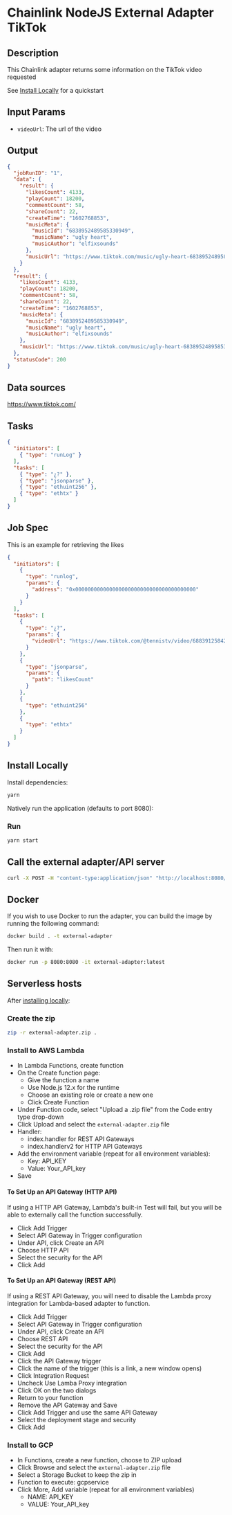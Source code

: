 # Chainlink NodeJS External Adapter TikTok
## Description 
This Chainlink adapter returns some information on the TikTok video requested

See [Install Locally](#install-locally) for a quickstart

## Input Params

- `videoUrl`: The url of the video

## Output

```json
{
  "jobRunID": "1",
  "data": {
    "result": {
      "likesCount": 4133,
      "playCount": 18200,
      "commentCount": 58,
      "shareCount": 22,
      "createTime": "1602768853",
      "musicMeta": {
        "musicId": "6838952489585330949",
        "musicName": "ugly heart",
        "musicAuthor": "elfixsounds"
      },
      "musicUrl": "https://www.tiktok.com/music/ugly-heart-6838952489585330949?lang=en"
    }
  },
  "result": {
    "likesCount": 4133,
    "playCount": 18200,
    "commentCount": 58,
    "shareCount": 22,
    "createTime": "1602768853",
    "musicMeta": {
      "musicId": "6838952489585330949",
      "musicName": "ugly heart",
      "musicAuthor": "elfixsounds"
    },
    "musicUrl": "https://www.tiktok.com/music/ugly-heart-6838952489585330949?lang=en"
  },
  "statusCode": 200
}
```

## Data sources
https://www.tiktok.com/
## Tasks
``` json
{
  "initiators": [
    { "type": "runLog" }
  ],
  "tasks": [
    { "type": "¿?" },
    { "type": "jsonparse" },
    { "type": "ethuint256" },
    { "type": "ethtx" }
  ]
}
```
## Job Spec 
This is an example for retrieving the likes
```json
{
  "initiators": [
    {
      "type": "runlog",
      "params": {
        "address": "0x000000000000000000000000000000000000000"
      }
    }
  ],
  "tasks": [
    {
      "type": "¿?",
      "params": {
        "videoUrl": "https://www.tiktok.com/@tennistv/video/6883912584253230338?lang=en"
      }
    },
    {
      "type": "jsonparse",
      "params": {
        "path": "likesCount"
      }
    },
    {
      "type": "ethuint256"
    },
    {
      "type": "ethtx"
    }
  ]
}
```
## Install Locally

Install dependencies:

```bash
yarn
```

Natively run the application (defaults to port 8080):

### Run

```bash
yarn start
```

## Call the external adapter/API server

```bash
curl -X POST -H "content-type:application/json" "http://localhost:8080/" --data '{ "id": 0, "data": { "videoUrl": "https://www.tiktok.com/@tiktok/video/6881450806688664838"} }'
```

## Docker

If you wish to use Docker to run the adapter, you can build the image by running the following command:

```bash
docker build . -t external-adapter
```

Then run it with:

```bash
docker run -p 8080:8080 -it external-adapter:latest
```

## Serverless hosts

After [installing locally](#install-locally):

### Create the zip

```bash
zip -r external-adapter.zip .
```

### Install to AWS Lambda

- In Lambda Functions, create function
- On the Create function page:
  - Give the function a name
  - Use Node.js 12.x for the runtime
  - Choose an existing role or create a new one
  - Click Create Function
- Under Function code, select "Upload a .zip file" from the Code entry type drop-down
- Click Upload and select the `external-adapter.zip` file
- Handler:
    - index.handler for REST API Gateways
    - index.handlerv2 for HTTP API Gateways
- Add the environment variable (repeat for all environment variables):
  - Key: API_KEY
  - Value: Your_API_key
- Save

#### To Set Up an API Gateway (HTTP API)

If using a HTTP API Gateway, Lambda's built-in Test will fail, but you will be able to externally call the function successfully.

- Click Add Trigger
- Select API Gateway in Trigger configuration
- Under API, click Create an API
- Choose HTTP API
- Select the security for the API
- Click Add

#### To Set Up an API Gateway (REST API)

If using a REST API Gateway, you will need to disable the Lambda proxy integration for Lambda-based adapter to function.

- Click Add Trigger
- Select API Gateway in Trigger configuration
- Under API, click Create an API
- Choose REST API
- Select the security for the API
- Click Add
- Click the API Gateway trigger
- Click the name of the trigger (this is a link, a new window opens)
- Click Integration Request
- Uncheck Use Lamba Proxy integration
- Click OK on the two dialogs
- Return to your function
- Remove the API Gateway and Save
- Click Add Trigger and use the same API Gateway
- Select the deployment stage and security
- Click Add

### Install to GCP

- In Functions, create a new function, choose to ZIP upload
- Click Browse and select the `external-adapter.zip` file
- Select a Storage Bucket to keep the zip in
- Function to execute: gcpservice
- Click More, Add variable (repeat for all environment variables)
  - NAME: API_KEY
  - VALUE: Your_API_key
